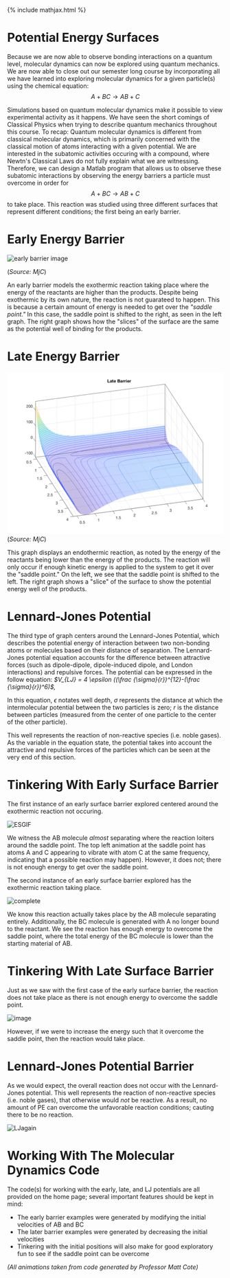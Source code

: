 {% include mathjax.html %}

# Potential Energy Surfaces 

Because we are now able to observe bonding interactions on a quantum level, molecular dynamics can now be explored using quantum mechanics. We are now able to close out our semester long course by incorporating all we have learned into exploring molecular dynamics for a given particle(s) using the chemical equation: $$A + BC \rightarrow AB + C$$

Simulations based on quantum molecular dynamics make it possible to view experimental activity as it happens. We have seen the short comings of Classical Physics when trying to describe quantum mechanics throughout this course. To recap: Quantum molecular dynamics is  different from classical molecular dynamics, which is primarily concerned with the classical motion of atoms interacting with a given potential. We are interested in the subatomic activities occuring with a compound, where Newtn's Classical Laws do not fully explain what we are witnessing. Therefore, we can design a Matlab program that allows us to observe these subatomic interactions by observing the energy barriers a particle must overcome in order for $$A + BC \rightarrow AB + C$$ to take place. This reaction was studied using three different surfaces that represent different conditions; the first being an early barrier.


# Early Energy Barrier

![early barrier image](/Early-Barrier.png)

(*Source: MjC*)

An early barrier models the exothermic reaction taking place where the energy of the reactants are higher than the products. Despite being exothermic by its own nature, the reaction is not guarateed to happen. This is because a certain amount of energy is needed to get over the *"saddle point."* In this case, the saddle point is shifted to the right, as seen in the left graph. The right graph shows how the "slices" of the surface are the same as the potential well of binding for the products.


# Late Energy Barrier 

![late barrier image](/LateBarrier.png)
(*Source: MjC*)

This graph displays an endothermic reaction, as noted by the energy of the reactants being lower than the energy of the products.  The reaction will only occur if enough kinetic energy is applied to the system to get it over the "saddle point." On the left, we see that the saddle point is shifted to the left. The right graph shows a "slice" of the surface to show the potential energy well of the products.


# Lennard-Jones Potential

The third type of graph centers around the Lennard-Jones Potential, which describes the potential energy of interaction between two non-bonding atoms or molecules based on their distance of separation. The Lennard-Jones potential equation accounts for the difference between attractive forces (such as dipole-dipole, dipole-induced dipole, and London interactions) and repulsive forces. The potential can be expressed in the follow equation: *$V_{LJ} = 4 \epsilon ((\frac {\sigma}{r})^{12}-(\frac {\sigma}{r})^6)$,*

In this equation, $\epsilon$ notates well depth, $\sigma$ represents the distance at which the intermolecular potential between the two particles is zero; $r$ is the distance between particles (measured from the center of one particle to the center of the other particle). 

This well represents the reaction of non-reactive species (i.e. noble gases). As the variable in the equation state, the potential takes into account the attractive and repulsive forces of the particles which can be seen at the very end of this section.

# Tinkering With Early Surface Barrier

The first instance of an early surface barrier explored centered around the exothermic reaction not occuring. 

![ESGIF](/EBNoRxn.gif)

We witness the AB molecule *almost* separating where the reaction loiters around the saddle point. The top left animation at the saddle point has atoms A and C appearing to vibrate with atom C at the same frequency, indicating that a possible reaction may happen). However, it does not; there is not enough energy to get over the saddle point. 

The second instance of an early surface barrier explored has the exothermic reaction taking place.

![complete](/EBRxnOccurs.gif)

We know this reaction actually takes place by the AB molecule separating entirely. Additionally, the BC molecule is generated with A no longer bound to the reactant. We see the reaction has enough energy to overcome the saddle point, where the total energy of the BC molecule is lower than the starting material of AB.


# Tinkering With Late Surface Barrier

Just as we saw with the first case of the early surface barrier, the reaction does not take place as there is not enough energy to overcome the saddle point. 

![image](/LBNoRxn.gif)

However, if we were to increase the energy such that it overcome the saddle point, then the reaction would take place.

# Lennard-Jones Potential Barrier

As we would expect, the overall reaction does not occur with the Lennard-Jones potential. This well represents the reaction of non-reactive species (i.e. noble gases), that otherwise would *not* be reactive. As a result, no amount of PE can overcome the unfavorable reaction conditions; cauting there to be no reaction.

![LJagain](/LJPot.gif)


# Working With The Molecular Dynamics Code

The code(s) for working with the early, late, and LJ potentials are all provided on the home page; several important features should be kept in mind:
* The early barrier examples were generated by modifying the initial velocities of AB and BC
* The later barrier examples were generated by decreasing the initial velocities
* Tinkering with the initial positions will also make for good exploratory fun to see if the saddle point can be overcome

*(All animations taken from code generated by Professor Matt Cote)*




